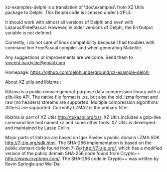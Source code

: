 xz-examples-delphi is a translation of \doc\examples\ from XZ Utils
package to Delphi. This Delphi code is licensed under LGPL3.

It should work with almost all versions of Delphi and even with 
Lazarus/FreePascal. However, in older versions of Delphi, the ErrOutput
variable is not defined.

Currently, I do not care of linux compatibility because I had troubles
with command line FreePascal compiler and when generating Makefile.

Any suggestions or improvements are welcome.
Send them to vincent.hardy.be@gmail.com

Homepage:
  https://github.com/delphiunderground/xz-example-delphi


About XZ utils and liblzma :

liblzma is a public domain general-purpose data compression library with
a zlib-like API. The native file format is .xz, but also the old .lzma
format and raw (no headers) streams are supported. Multiple compression
algorithms (filters) are supported. Currently LZMA2 is the primary filter.

liblzma is part of XZ Utils <http://tukaani.org/xz/>. XZ Utils includes
a gzip-like command line tool named xz and some other tools. XZ Utils
is developed and maintained by Lasse Collin.

Major parts of liblzma are based on Igor Pavlov's public domain LZMA SDK
<http://7-zip.org/sdk.html>.
The SHA-256 implementation is based on the public domain code found from
7-Zip <http://7-zip.org/>, which has a modified version of the public
domain SHA-256 code found from Crypto++ <http://www.cryptopp.com/>.
The SHA-256 code in Crypto++ was written by Kevin Springle and Wei Dai.
